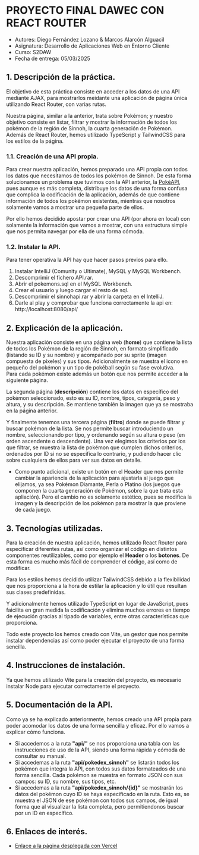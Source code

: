 # PROYECTO FINAL DAWEC CON REACT ROUTER

- Autores: Diego Fernández Lozano & Marcos Alarcón Alguacil
- Asignatura: Desarrollo de Aplicaciones Web en Entorno Cliente
- Curso: S2DAW
- Fecha de entrega: 05/03/2025

## 1. Descripción de la práctica.
El objetivo de esta práctica consiste en acceder a los datos de una API mediante AJAX, para mostrarlos meidante una aplicación de página única utilizando React Router, con varias rutas.

Nuestra página, similar a la anterior, trata sobre Pokémon; y nuestro objetivo consiste en listar, filtrar y mostrar la información de todos los pokémon de la región de Sinnoh, la cuarta generación de Pokémon. Además de React Router, hemos utilizado TypeScript y TailwindCSS para los estilos de la página.

### 1.1. Creación de una API propia.
Para crear nuestra aplicación, hemos preparado una API propia con todos los datos que necesitamos de todos los pokémon de Sinnoh. De esta forma solucionamos un problema que tuvimos con la API anterior, la [PokéAPI](https://pokeapi.co/), pues aunque es más completa, distribuye los datos de una forma confusa que complica la codificación de la aplicación, además de que contiene información de todos los pokémon existentes, mientras que nosotros solamente vamos a mostrar una pequeña parte de ellos.

Por ello hemos decidido apostar por crear una API (por ahora en local) con solamente la información que vamos a mostrar, con una estructura simple que nos permita navegar por ella de una forma cómoda.

### 1.2. Instalar la API.
Para tener operativa la API hay que hacer pasos previos para ello.

1. Instalar IntelliJ (Comunity o Ultimate), MySQL y MySQL Workbench.
2. Descomprimir el fichero API.rar.
3. Abrir el pokemons.sql en el MySQL Workbench.
4. Crear el usuario y luego cargar el resto de sql.
5. Descomprimir el sinnohapi.rar y abrir la carpeta en el IntelliJ.
6. Darle al play y comprobar que funciona correctamente la api en: http://localhost:8080/api/

## 2. Explicación de la aplicación.
Nuestra aplicación consiste en una página web (**home**) que contiene la lista de todos los Pokémon de la región de Sinnoh, en formato simplificado (listando su ID y su nombre) y acompañado por su sprite (imagen compuesta de píxeles) y sus tipos. Adicionalmente se muestra el icono en pequeño del pokémon y un tipo de pokéball según su fase evolutiva.  
Para cada pokémon existe además un botón que nos permite acceder a la siguiente página.

La segunda página (**descripción**) contiene los datos en específico del pokémon seleccionado, esto es su ID, nombre, tipos, categoría, peso y altura, y su descripción. Se mantiene también la imagen que ya se mostraba en la página anterior.

Y finalmente tenemos una tercera página (**filtro**) donde se puede filtrar y buscar pokémon de la lista. Se nos permite buscar introduciendo un nombre, seleccionando por tipo, y ordenando según su altura o peso (en orden ascendente o descendente). Una vez elegimos los criterios por los que filtrar, se muestra la lista de pokémon que cumplen dichos criterios, ordenados por ID si no se especifica lo contrario, y pudiendo hacer clic sobre cualquiera de ellos para ver sus datos en detalle.

- Como punto adicional, existe un botón en el Header que nos permite cambiar la apariencia de la aplicación para ajustarla al juego que elijamos, ya sea Pokémon Diamante, Perla o Platino (los juegos que componen la cuarta generación de Pokémon, sobre la que trata esta apliación). Pero el cambio no es solamente estético, pues se modifica la imagen y la descripción de los pokémon para mostrar la que proviene de cada juego.

## 3. Tecnologías utilizadas.
Para la creación de nuestra aplicación, hemos utilizado React Router para especificar diferentes rutas, así como organizar el código en distintos componentes reutilizables, como por ejemplo el **Header** o los **botones**. De esta forma es mucho más fácil de comprender el código, así como de modificar.

Para los estilos hemos decidido utilizar TailwindCSS debido a la flexibilidad que nos proporciona a la hora de estilar la aplicación y lo útil que resultan sus clases predefinidas.

Y adicionalmente hemos utilizado TypeScript en lugar de JavaScript, pues faicilita en gran medida la codificación y elimina muchos errores en tiempo de ejecución gracias al tipado de variables, entre otras características que proporciona.

Todo este proyecto los hemos creado con Vite, un gestor que nos permite instalar dependencias así como poder ejecutar el proyecto de una forma sencilla.

## 4. Instrucciones de instalación.
Ya que hemos utilizado Vite para la creación del proyecto, es necesario instalar Node para ejecutar correctamente el proyecto.

## 5. Documentación de la API.
Como ya se ha explicado anteriormente, hemos creado una API propia para poder acomodar los datos de una forma sencilla y eficaz. Por ello vamos a explicar cómo funciona.

- Si accedemos a la ruta **"api/"** se nos proporciona una tabla con las instrucciones de uso de la API, siendo una forma rápida y cómoda de consultar su manual.
- Si accedemas a la ruta **"api/pokedex_sinnoh"** se listarán todos los pokémon que integra la API, con todos sus datos formateados de una forma sencilla. Cada pokémon se muestra en formato JSON con sus campos: su ID, su nombre, sus tipos, etc.
- Si accedemas a la ruta **"api/pokedex_sinnoh/{id}"** se mostrarán los datos del pokémon cuyo ID se haya especificado en la ruta. Esto es, se muestra el JSON de ese pokémon con todos sus campos, de igual forma que al visualizar la lista completa, pero permitiendonos buscar por un ID en específico.

## 6. Enlaces de interés.

- [Enlace a la página desplegada con Vercel](https://pokedexsinnoh.vercel.app/)
